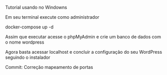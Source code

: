 
 Tutorial usando no Windowns 
 
Em seu terminal execute como administrador 

docker-compose up -d

Assim que executar acesse o phpMyAdmin e crie um banco de dados com o nome wordpress

Agora basta acessar localhost e concluir a configuração do seu WordPress seguindo o instalador


Commit: Correção mapeamento de portas